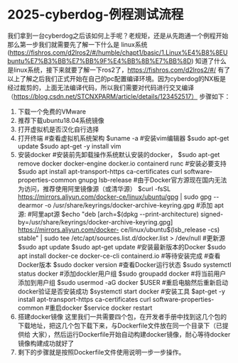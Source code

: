 # 2025-cyberdog-例程测试流程
我们拿到一台cyberdog之后该如何上手呢？老规矩，还是从先跑通一个例程开始
那么第一步我们就需要先了解一下什么是 linux系统(https://fishros.com/d2lros2/#/humble/chapt1/basic/1.Linux%E4%B8%8EUbuntu%E7%B3%BB%E7%BB%9F%E4%BB%8B%E7%BB%8D)
知道了什么是linux系统，接下来就要了解一下ros2了，https://fishros.com/d2lros2/#/
有了以上了解之后我们正式开始在自己的pc配置编译环境。因为cyberdog的NX板是经过裁剪的，上面无法编译代码，所以我们需要对代码进行交叉编译（https://blog.csdn.net/STCNXPARM/article/details/123452517）
步骤如下：
1. 下载一个免费的VMware
2. 推荐下载ubuntu18.04系统镜像
3. 打开虚拟机是否汉化自行选择
4. 打开终端
   #查看虚拟机系统架构
   $uname -a
   #安装vim编辑器
   $sudo apt-get update
   $sudo apt-get -y install vim
5. 安装docker
   #安装前先卸载操作系统默认安装的docker，
   $sudo apt-get remove docker docker-engine docker.io containerd runc
   #安装必要支持
   $sudo apt install apt-transport-https ca-certificates curl software-properties-common gnupg lsb-release
   #由于Docker官方源现在国内无法为访问，推荐使用阿里镜像源（或清华源）
   $curl -fsSL https://mirrors.aliyun.com/docker-ce/linux/ubuntu/gpg | sudo gpg --dearmor -o /usr/share/keyrings/docker-archive-keyring.gpg
   #添加 apt 源:
   #阿里apt源
   $echo "deb [arch=$(dpkg --print-architecture) signed-by=/usr/share/keyrings/docker-archive-keyring.gpg] https://mirrors.aliyun.com/docker- 
    ce/linux/ubuntu$(lsb_release -cs) stable" | sudo tee /etc/apt/sources.list.d/docker.list > /dev/null
   #更新源
   $sudo apt update
   $sudo apt-get update
   #安装最新版本的Docker
   $sudo apt install docker-ce docker-ce-cli containerd.io
   #等待安装完成
   #查看Docker版本
   $sudo docker version
   #查看Docker运行状态
   $sudo systemctl status docker
   #添加dockler用户组
   $sudo groupadd docker
   #将当前用户添加到用户组
   $sudo usermod -aG docker $USER
   #重启电脑然后重新启动docker验证是否安装成功
   $systemctl start docker
   #安装工具
   $apt-get -y install apt-transport-https ca-certificates curl software-properties-common
   #重启docker
   $service docker restart
6. 搭建docker镜像
   这里我们一共需要四个包，在开发者手册中找到这几个包的下载地址，把这几个包下载下来，与Dockerfile文件放在同一个目录下（已提供给 
   大家），然后运行Dockerfile开始自动构建docker镜像，耐心等待docker镜像构建成功就好了
7. 剩下的步骤就是按照Dockerfile文件使用说明一步一步操作。
   
   
